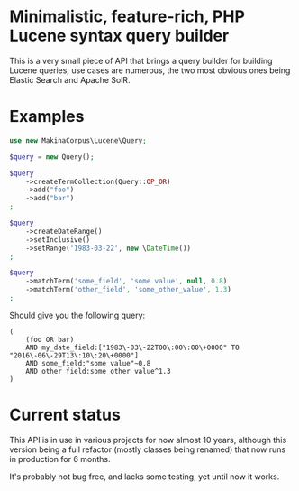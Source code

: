 # Minimalistic, feature-rich, PHP Lucene syntax query builder

This is a very small piece of API that brings a query builder for building
Lucene queries; use cases are numerous, the two most obvious ones being
Elastic Search and Apache SolR.

# Examples

```php
use new MakinaCorpus\Lucene\Query;

$query = new Query();

$query
    ->createTermCollection(Query::OP_OR)
    ->add("foo")
    ->add("bar")
;

$query
    ->createDateRange()
    ->setInclusive()
    ->setRange('1983-03-22', new \DateTime())
;

$query
    ->matchTerm('some_field', 'some value', null, 0.8)
    ->matchTerm('other_field', 'some_other_value', 1.3)
;
```

Should give you the following query:

```lucene
(
    (foo OR bar)
    AND my_date_field:["1983\-03\-22T00\:00\:00\+0000" TO "2016\-06\-29T13\:10\:20\+0000"]
    AND some_field:"some value"~0.8
    AND other_field:some_other_value^1.3
)
```

# Current status

This API is in use in various projects for now almost 10 years, although this
version being a full refactor (mostly classes being renamed) that now runs in
production for 6 months.

It's probably not bug free, and lacks some testing, yet until now it works.
